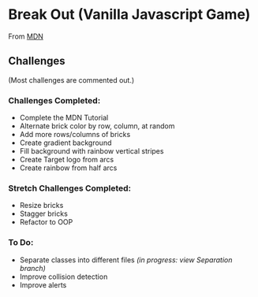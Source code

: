 # Break Out (Vanilla Javascript Game)
From [MDN](https://developer.mozilla.org/en-US/docs/Games/Tutorials/2D_Breakout_game_pure_JavaScript)

## Challenges
(Most challenges are commented out.)

### Challenges Completed:
* Complete the MDN Tutorial
* Alternate brick color by row, column, at random
* Add more rows/columns of bricks
* Create gradient background
* Fill background with rainbow vertical stripes
* Create Target logo from arcs
* Create rainbow from half arcs

### Stretch Challenges Completed:
* Resize bricks
* Stagger bricks
* Refactor to OOP

### To Do:
* Separate classes into different files *(in progress: view Separation branch)*
* Improve collision detection
* Improve alerts
